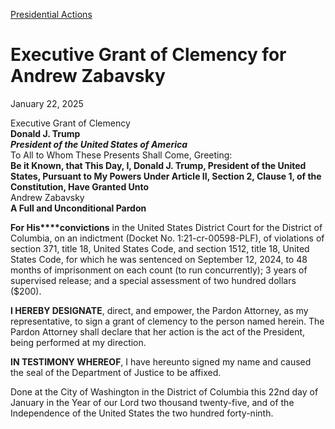 
[Presidential Actions](https://www.whitehouse.gov/presidential-actions/) 

Executive Grant of Clemency for Andrew Zabavsky
===============================================

January 22, 2025 



Executive Grant of Clemency  
**Donald J. Trump**  
***President of the United States of America***  
To All to Whom These Presents Shall Come, Greeting:  
**Be it Known, that This Day, I, Donald J. Trump, President of the United States, Pursuant to My Powers Under Article II, Section 2, Clause 1, of the Constitution, Have Granted Unto**  
Andrew Zabavsky  
**A Full and Unconditional Pardon**  
  
**For His****convictions** in the United States District Court for the District of Columbia, on an indictment (Docket No. 1:21-cr-00598-PLF), of violations of section 371, title 18, United States Code, and section 1512, title 18, United States Code, for which he was sentenced on September 12, 2024, to 48 months of imprisonment on each count (to run concurrently); 3 years of supervised release; and a special assessment of two hundred dollars ($200).  
  
**I HEREBY DESIGNATE**, direct, and empower, the Pardon Attorney, as my representative, to sign a grant of clemency to the person named herein. The Pardon Attorney shall declare that her action is the act of the President, being performed at my direction.  
  
  
**IN TESTIMONY WHEREOF**, I have hereunto signed my name and caused the seal of the Department of Justice to be affixed.  
  
Done at the City of Washington in the District of Columbia this 22nd day of January in the Year of our Lord two thousand twenty-five, and of the Independence of the United States the two hundred forty-ninth.



